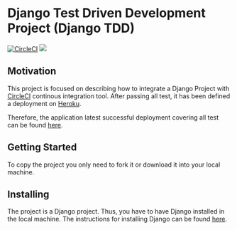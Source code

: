# Django Test Driven Development Project (Django TDD)

[![CircleCI](https://circleci.com/gh/UDL-EPS-ModelProcess/DjangoTDD.svg?style=shield&circle)](https://circleci.com/gh/UDL-EPS-ModelProcess/DjangoTDD)
<a href="https://zenhub.com"><img src="https://cdn.rawgit.com/ZenHubIO/support/master/zenhub-badge.svg"></a>

## Motivation
This project is focused on describing how to integrate a Django Project
with [CircleCI](https://circleci.com/) continous integration tool. After passing all test,
it has been defined a deployment on [Heroku](https://www.heroku.com/).

Therefore, the application latest successful deployment covering all test can be found
[here]().

## Getting Started

To copy the project you only need to fork it or download it into your local
machine.

## Installing

The project is a Django project. Thus, you have to have Django installed in the
local machine. The instructions for installing Django can be found [here](https://docs.djangoproject.com/en/1.11/).







